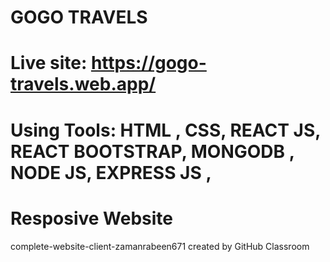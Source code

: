 # GOGO TRAVELS
# Live site: https://gogo-travels.web.app/
# Using Tools: HTML , CSS, REACT JS, REACT BOOTSTRAP, MONGODB , NODE JS, EXPRESS JS ,
# Resposive Website
complete-website-client-zamanrabeen671 created by GitHub Classroom

